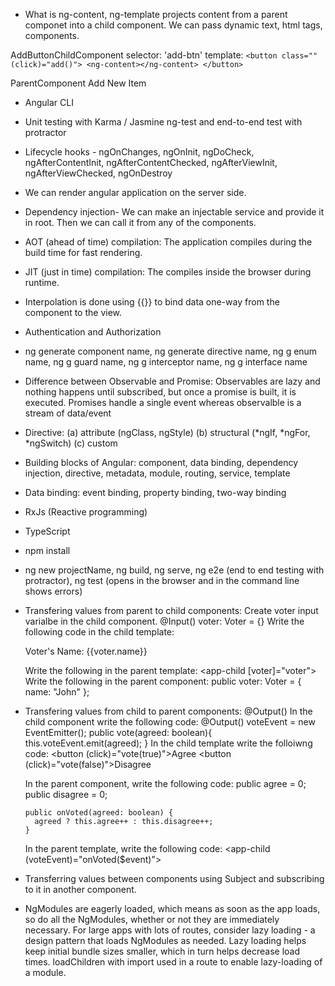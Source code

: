 - What is ng-content, ng-template
<ng-content></ng-content> projects content from a parent componet into a child component. We can pass dynamic text, html tags, components.

AddButtonChildComponent
selector: 'add-btn'
template: `<button class="" (click)="add()">
                <ng-content></ng-content>
           </button>`

ParentComponent
<add-btn>Add New Item</add-btn>

- Angular CLI

- Unit testing with Karma / Jasmine ng-test and end-to-end test with protractor

- Lifecycle hooks - ngOnChanges, ngOnInit, ngDoCheck, ngAfterContentInit, ngAfterContentChecked, ngAfterViewInit, ngAfterViewChecked, ngOnDestroy

- We can render angular application on the server side.

- Dependency injection- We can make an injectable service and provide it in root. Then we can call it from any of the components.

- AOT (ahead of time) compilation: The application compiles during the build time for fast rendering.

- JIT (just in time) compilation: The compiles inside the browser during runtime.

- Interpolation is done using {{}} to bind data one-way from the component to the view.

- Authentication and Authorization

- ng generate component name, ng generate directive name, ng g enum name, ng g guard name, ng g interceptor name, ng g interface name

- Difference between Observable and Promise: Observables are lazy and nothing happens until subscribed, but once a promise is built, it is executed. Promises 
    handle a single event whereas observalble is a stream of data/event

- Directive: (a) attribute (ngClass, ngStyle) (b) structural (*ngIf, *ngFor, *ngSwitch) (c) custom

- Building blocks of Angular: component, data binding, dependency injection, directive, metadata, module, routing, service, template

- Data binding: event binding, property binding, two-way binding

- RxJs (Reactive programming)

- TypeScript

- npm install

- ng new projectName, ng build, ng serve, ng e2e (end to end testing with protractor), ng test (opens in the browser and in the command line shows errors)

- Transfering values from parent to child components: 
    Create voter input varialbe in the child component.
       @Input() voter: Voter = <Voter>{} 
    Write the following code in the child template:
       <p>Voter's Name: {{voter.name}}</p>
    Write the following in the parent template:
       <app-child [voter]="voter"></app-child>
    Write the following in the parent component:
       public voter: Voter = <Voter>{ name: "John" };

- Transfering values from child to parent components: @Output()
    In the child component write the following code:
      @Output() voteEvent = new EventEmitter<boolean>();
      public vote(agreed: boolean){
        this.voteEvent.emit(agreed);
      }
    In the child template write the folloiwng code:
      <button (click)="vote(true)">Agree</button>
      <button (click)="vote(false)">Disagree</button>

    In the parent component, write the following code:
      public agree = 0;
      public disagree = 0;

      public onVoted(agreed: boolean) {
        agreed ? this.agree++ : this.disagree++;
      }

    In the parent template, write the following code:
      <app-child (voteEvent)="onVoted($event)"></app-child>

- Transferring values between components using Subject and subscribing to it in another component.     

- NgModules are eagerly loaded, which means as soon as the app loads, so do all the NgModules, whether
    or not they are immediately necessary. For large apps with lots of routes, consider lazy loading - a design
    pattern that loads NgModules as needed. Lazy loading helps keep initial bundle sizes smaller, which in turn
    helps decrease load times. loadChildren with import used in a route to enable lazy-loading of a module.
